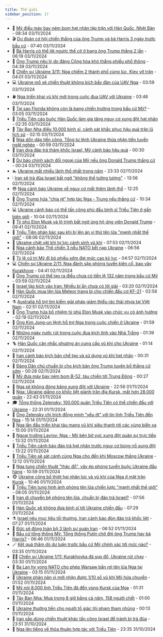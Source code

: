 ```yaml
---
title: Thế giới
sidebar_position: 17
---
```


<!-- dantri-the-gioi:START -->
- 🌋 [Mỹ điều máy bay ném bom hạt nhân tập trận với Hàn Quốc, Nhật Bản](https://dantri.com.vn/the-gioi/my-dieu-may-bay-nem-bom-hat-nhan-tap-tran-voi-han-quoc-nhat-ban-20241103151250830.htm) - 08:34 03/11/2024
- 🎬 [Dự đoán cơ hội chiến thắng của ông Trump và bà Harris 3 ngày trước bầu cử](https://dantri.com.vn/the-gioi/du-doan-co-hoi-chien-thang-cua-ong-trump-va-ba-harris-3-ngay-truoc-bau-cu-20241103143247919.htm) - 07:40 03/11/2024
- 🧰 [Bà Harris có thể lật ngược thế cờ ở bang ông Trump thắng 2 lần](https://dantri.com.vn/the-gioi/ba-harris-co-the-lat-nguoc-the-co-o-bang-ong-trump-thang-2-lan-20241103121949503.htm) - 06:19 03/11/2024
- 🌋 [Ông Trump nêu lý do đảng Cộng hòa khó thắng phiếu phổ thông](https://dantri.com.vn/the-gioi/ong-trump-neu-ly-do-dang-cong-hoa-kho-thang-phieu-pho-thong-20241103110808736.htm) - 04:39 03/11/2024
- 🗽 [Chiến sự Ukraine 3/11: Nga chiếm 2 thành phố cùng lúc, Kiev vỡ trận](https://dantri.com.vn/the-gioi/chien-su-ukraine-311-nga-chiem-2-thanh-pho-cung-luc-kiev-vo-tran-20241103104425357.htm) - 04:01 03/11/2024
- 💻 [Ukraine mổ xẻ chiến thuật không kích bầy đàn của UAV Nga](https://dantri.com.vn/the-gioi/ukraine-mo-xe-chien-thuat-khong-kich-bay-dan-cua-uav-nga-20241103105046018.htm) - 03:59 03/11/2024
- ⛽️ [Nga triển khai vũ khí mới trong cuộc đua UAV với Ukraine](https://dantri.com.vn/the-gioi/nga-trien-khai-vu-khi-moi-trong-cuoc-dua-uav-voi-ukraine-20241103103033845.htm) - 03:46 03/11/2024
- 🤩 [Tại sao Florida không còn là bang chiến trường trong bầu cử Mỹ?](https://dantri.com.vn/the-gioi/tai-sao-florida-khong-con-la-bang-chien-truong-trong-bau-cu-my-20241103085151195.htm) - 03:05 03/11/2024
- 🧐 [Triều Tiên cáo buộc Hàn Quốc làm gia tăng nguy cơ xung đột hạt nhân](https://dantri.com.vn/the-gioi/trieu-tien-cao-buoc-han-quoc-lam-gia-tang-nguy-co-xung-dot-hat-nhan-20241103092146532.htm) - 02:35 03/11/2024
- 🎊 [Tây Ban Nha điều 10.000 binh sĩ, cảnh sát khắc phục hậu quả trận lũ lịch sử](https://dantri.com.vn/the-gioi/tay-ban-nha-dieu-10000-binh-si-canh-sat-khac-phuc-hau-qua-tran-lu-lich-su-20241103090727155.htm) - 02:15 03/11/2024
- 📝 [Nga dồn dập tiến công, Tổng tư lệnh Ukraine thừa nhận tiền tuyến ngặt nghèo](https://dantri.com.vn/the-gioi/nga-don-dap-tien-cong-tong-tu-lenh-ukraine-thua-nhan-tien-tuyen-ngat-ngheo-20241103072552651.htm) - 00:59 03/11/2024
- 🤡 [Iran dọa đáp trả thảm khốc Israel, Mỹ cảnh báo hậu quả](https://dantri.com.vn/the-gioi/iran-doa-dap-tra-tham-khoc-israel-my-canh-bao-hau-qua-20241103072454827.htm) - 00:30 03/11/2024
- 🥷 [Dự báo chính sách đối ngoại của Mỹ nếu ông Donald Trump thắng cử](https://dantri.com.vn/the-gioi/du-bao-chinh-sach-doi-ngoai-cua-my-neu-ong-donald-trump-thang-cu-20241102231352126.htm) - 00:24 03/11/2024
- 🏊 [Ukraine mất nhiều lãnh thổ nhất trong năm](https://dantri.com.vn/the-gioi/ukraine-mat-nhieu-lanh-tho-nhat-trong-nam-20241103063049112.htm) - 23:33 02/11/2024
- 🕯 [Iran sẽ trả đũa Israel bất ngờ &quot;không thể tưởng tượng&quot;](https://dantri.com.vn/the-gioi/iran-se-tra-dua-israel-bat-ngo-khong-the-tuong-tuong-20241102205218045.htm) - 13:56 02/11/2024
- 😎 [Nga cảnh báo Ukraine về nguy cơ mất thêm lãnh thổ](https://dantri.com.vn/the-gioi/nga-canh-bao-ukraine-ve-nguy-co-mat-them-lanh-tho-20241102192301082.htm) - 12:25 02/11/2024
- 🌈 [Ông Trump hứa &quot;chia rẽ&quot; hợp tác Nga - Trung nếu thắng cử](https://dantri.com.vn/the-gioi/ong-trump-hua-chia-re-hop-tac-nga-trung-neu-thang-cu-20241102171340454.htm) - 10:34 02/11/2024
- 💻 [Ukraine cảnh báo có thể tấn công phủ đầu binh sĩ Triều Tiên ở gần biên giới](https://dantri.com.vn/the-gioi/ukraine-canh-bao-co-the-tan-cong-phu-dau-binh-si-trieu-tien-o-gan-bien-gioi-20241102165208818.htm) - 10:04 02/11/2024
- 🤖 [Tỷ phú Elon Musk và lộ trình bất ngờ ủng hộ ứng viên Donald Trump](https://dantri.com.vn/the-gioi/ty-phu-elon-musk-va-lo-trinh-bat-ngo-ung-ho-ung-vien-donald-trump-20241101095728053.htm) - 09:41 02/11/2024
- 🦏 [Triều Tiên phản bác sau khi bị lên án vì thử tên lửa &quot;mạnh nhất thế giới&quot;](https://dantri.com.vn/the-gioi/trieu-tien-phan-bac-sau-khi-bi-len-an-vi-thu-ten-lua-manh-nhat-the-gioi-20241102143429861.htm) - 08:06 02/11/2024
- 🌁 [Ukraine chật vật khi tự lực cánh sinh vũ khí](https://dantri.com.vn/the-gioi/ukraine-chat-vat-khi-tu-luc-canh-sinh-vu-khi-20241102141354505.htm) - 07:53 02/11/2024
- 🐘 [Nga cảnh báo Thế chiến 3 nếu NATO kết nạp Ukraine](https://dantri.com.vn/the-gioi/nga-canh-bao-the-chien-3-neu-nato-ket-nap-ukraine-20241102083151573.htm) - 06:56 02/11/2024
- 🥷 [Tỷ lệ cử tri Mỹ đi bỏ phiếu sớm đạt mức cao kỷ lục](https://dantri.com.vn/the-gioi/ty-le-cu-tri-my-di-bo-phieu-som-dat-muc-cao-ky-luc-20241102115624299.htm) - 04:57 02/11/2024
- 💻 [Chiến sự Ukraine 2/11: Nga đánh sập phòng tuyến kiên cố, bao vây Kurakhove](https://dantri.com.vn/the-gioi/chien-su-ukraine-211-nga-danh-sap-phong-tuyen-kien-co-bao-vay-kurakhove-20241102110232677.htm) - 04:41 02/11/2024
- 🎡 [Ông Trump có thể tạo ra điều chưa có tiền lệ 132 năm trong bầu cử Mỹ](https://dantri.com.vn/the-gioi/ong-trump-co-the-tao-ra-dieu-chua-co-tien-le-132-nam-trong-bau-cu-my-20241102105614834.htm) - 03:59 02/11/2024
- 🧰 [Israel tập kích vào Iran: Nhiều bí ẩn chưa có lời giải](https://dantri.com.vn/the-gioi/israel-tap-kich-vao-iran-nhieu-bi-an-chua-co-loi-giai-20241101151558831.htm) - 03:20 02/11/2024
- 🥸 [Hàn Quốc mua tên lửa Meteor trang bị cho chiến đấu cơ KF-21](https://dantri.com.vn/the-gioi/han-quoc-mua-ten-lua-meteor-trang-bi-cho-chien-dau-co-kf-21-20241101152223140.htm) - 02:56 02/11/2024
- ⚗️ [Australia hỗ trợ tìm kiếm giải pháp giảm thiểu rác thải nhựa tại Việt Nam](https://dantri.com.vn/the-gioi/australia-ho-tro-tim-kiem-giai-phap-giam-thieu-rac-thai-nhua-tai-viet-nam-20241102094733082.htm) - 02:51 02/11/2024
- 🌮 [Ông Trump hứa bổ nhiệm tỷ phú Elon Musk vào chức vụ có ảnh hưởng](https://dantri.com.vn/the-gioi/ong-trump-hua-bo-nhiem-ty-phu-elon-musk-vao-chuc-vu-co-anh-huong-20241102085918628.htm) - 02:19 02/11/2024
- 🎃 [Ông Kim Jong-un lệnh hỗ trợ Nga trong cuộc chiến ở Ukraine](https://dantri.com.vn/the-gioi/ong-kim-jong-un-lenh-ho-tro-nga-trong-cuoc-chien-o-ukraine-20241102074856626.htm) - 01:59 02/11/2024
- 💫 [Những ngày nước rút trong cuộc đua kịch tính vào Nhà Trắng](https://dantri.com.vn/the-gioi/nhung-ngay-nuoc-rut-trong-cuoc-dua-kich-tinh-vao-nha-trang-20241031205243041.htm) - 01:39 02/11/2024
- 🪜 [Hàn Quốc cân nhắc phương án cung cấp vũ khí cho Ukraine](https://dantri.com.vn/the-gioi/han-quoc-can-nhac-phuong-an-cung-cap-vu-khi-cho-ukraine-20241102080144507.htm) - 01:14 02/11/2024
- 🌋 [Iran cảnh báo kịch bản chế tạo và sử dụng vũ khí hạt nhân](https://dantri.com.vn/the-gioi/iran-canh-bao-kich-ban-che-tao-va-su-dung-vu-khi-hat-nhan-20241102071920122.htm) - 00:31 02/11/2024
- 🦏 [Đảng Dân chủ chuẩn bị cho kịch bản ông Trump tuyên bố thắng cử sớm](https://dantri.com.vn/the-gioi/dang-dan-chu-chuan-bi-cho-kich-ban-ong-trump-tuyen-bo-thang-cu-som-20241102064934038.htm) - 00:28 02/11/2024
- 👀 [Mỹ đưa máy bay ném bom B-52, tàu chiến tới Trung Đông](https://dantri.com.vn/the-gioi/my-dua-may-bay-nem-bom-b-52-tau-chien-toi-trung-dong-20241102070603680.htm) - 00:27 02/11/2024
- 🧰 [Nga sẽ không đóng băng xung đột với Ukraine](https://dantri.com.vn/the-gioi/nga-se-khong-dong-bang-xung-dot-voi-ukraine-20241102054959091.htm) - 22:56 01/11/2024
- 🚀 [Nga: Ukraine giằng co khốc liệt giành trận địa Kursk, mất hơn 28.000 quân](https://dantri.com.vn/the-gioi/nga-ukraine-giang-co-khoc-liet-gianh-tran-dia-kursk-mat-hon-28000-quan-20241101233440802.htm) - 22:43 01/11/2024
- 🎓 [Tổng thống Zelensky: 100.000 quân Triều Tiên có thể chiến đấu với Ukraine](https://dantri.com.vn/the-gioi/tong-thong-zelensky-100000-quan-trieu-tien-co-the-chien-dau-voi-ukraine-20241102002036032.htm) - 22:31 01/11/2024
- 🥸 [Ông Zelensky chỉ trích đồng minh &quot;yếu ớt&quot; với tin lính Triều Tiên đến Nga](https://dantri.com.vn/the-gioi/ong-zelensky-chi-trich-dong-minh-yeu-ot-voi-tin-linh-trieu-tien-den-nga-20241101155501260.htm) - 15:14 01/11/2024
- 🦅 [Nga lần đầu triển khai tàu mang vũ khí siêu thanh tới các vùng biển xa](https://dantri.com.vn/the-gioi/nga-lan-dau-trien-khai-tau-mang-vu-khi-sieu-thanh-toi-cac-vung-bien-xa-20241101195952139.htm) - 15:00 01/11/2024
- 🤭 [Ngoại trưởng Lavrov: Nga - Mỹ bên bờ vực xung đột quân sự trực tiếp](https://dantri.com.vn/the-gioi/ngoai-truong-lavrov-nga-my-ben-bo-vuc-xung-dot-quan-su-truc-tiep-20241101193924591.htm) - 13:32 01/11/2024
- 🤖 [Triều Tiên cảnh báo đáp trả hạt nhân trước nguy cơ bùng nổ xung đột](https://dantri.com.vn/the-gioi/trieu-tien-canh-bao-dap-tra-hat-nhan-truoc-nguy-co-bung-no-xung-dot-20241101175613171.htm) - 13:22 01/11/2024
- 🐲 [Triều Tiên sẽ sát cánh cùng Nga cho đến khi Moscow thắng Ukraine](https://dantri.com.vn/the-gioi/trieu-tien-se-sat-canh-cung-nga-cho-den-khi-moscow-thang-ukraine-20241101180145369.htm) - 12:12 01/11/2024
- 🫣 [Nga tung chiến thuật &quot;thác đổ&quot;, vây ép phòng tuyến buộc Ukraine đầu hàng](https://dantri.com.vn/the-gioi/nga-tung-chien-thuat-thac-do-vay-ep-phong-tuyen-buoc-ukraine-dau-hang-20241101173435903.htm) - 10:59 01/11/2024
- 🐵 [Ukraine công bố thiệt hại nhân lực và vũ khí của Nga ở mặt trận Kursk](https://dantri.com.vn/the-gioi/ukraine-cong-bo-thiet-hai-nhan-luc-va-vu-khi-cua-nga-o-mat-tran-kursk-20241101172317313.htm) - 10:46 01/11/2024
- 🫶 [Triều Tiên tung hình ảnh phóng tên lửa chiến lược &quot;mạnh nhất thế giới&quot;](https://dantri.com.vn/the-gioi/trieu-tien-tung-hinh-anh-phong-ten-lua-chien-luoc-manh-nhat-the-gioi-20241101145743718.htm) - 08:05 01/11/2024
- 💃 [Iran di chuyển bệ phóng tên lửa, chuẩn bị đáp trả Israel?](https://dantri.com.vn/the-gioi/iran-di-chuyen-be-phong-ten-lua-chuan-bi-dap-tra-israel-20241101145425833.htm) - 07:56 01/11/2024
- 💫 [Hàn Quốc sẽ không đưa binh sĩ tới Ukraine chiến đấu](https://dantri.com.vn/the-gioi/han-quoc-se-khong-dua-binh-si-toi-ukraine-chien-dau-20241101142219114.htm) - 07:29 01/11/2024
- ⚗️ [Israel nêu mục tiêu tối thượng, Iran cảnh báo đòn đáp trả khốc liệt](https://dantri.com.vn/the-gioi/israel-neu-muc-tieu-toi-thuong-iran-canh-bao-don-dap-tra-khoc-liet-20241101071842515.htm) - 07:27 01/11/2024
- 🥷 [Đức sẽ đóng toàn bộ 3 lãnh sự quán Iran](https://dantri.com.vn/the-gioi/duc-se-dong-toan-bo-3-lanh-su-quan-iran-20241101111015318.htm) - 06:52 01/11/2024
- 🥸 [Bầu cử tổng thống Mỹ: Tổng thống Putin chờ đợi ông Trump hay bà Harris?](https://dantri.com.vn/the-gioi/bau-cu-tong-thong-my-tong-thong-putin-cho-doi-ong-trump-hay-ba-harris-20241101081603485.htm) - 06:46 01/11/2024
- 🪄 [Kết quả thăm dò dư luận trước bầu cử Mỹ chính xác tới mức nào?](https://dantri.com.vn/the-gioi/ket-qua-tham-do-du-luan-truoc-bau-cu-my-chinh-xac-toi-muc-nao-20241030113729776.htm) - 03:35 01/11/2024
- 🧑‍💻 [Chiến sự Ukraine 1/11: Kurakhovka đã sụp đổ, Ukraine rút chạy](https://dantri.com.vn/the-gioi/chien-su-ukraine-111-kurakhovka-da-sup-do-ukraine-rut-chay-20241101101914577.htm) - 03:30 01/11/2024
- 🤭 [Ba Lan hy vọng NATO cho phép Warsaw bắn rơi tên lửa Nga tại Ukraine](https://dantri.com.vn/the-gioi/ba-lan-hy-vong-nato-cho-phep-warsaw-ban-roi-ten-lua-nga-tai-ukraine-20241101093454457.htm) - 03:15 01/11/2024
- 🗽 [Ukraine phàn nàn vì mới nhận được 1/10 số vũ khí Mỹ hứa chuyển](https://dantri.com.vn/the-gioi/ukraine-phan-nan-vi-moi-nhan-duoc-110-so-vu-khi-my-hua-chuyen-20241101074929138.htm) - 01:52 01/11/2024
- 🤖 [Mỹ nói 8.000 lính Triều Tiên đã đến vùng Kursk của Nga](https://dantri.com.vn/the-gioi/my-noi-8000-linh-trieu-tien-da-den-vung-kursk-cua-nga-20241101082538296.htm) - 01:31 01/11/2024
- 🌈 [Tây Ban Nha: Mưa trong 8 giờ bằng cả năm, 158 người chết](https://dantri.com.vn/the-gioi/tay-ban-nha-mua-trong-8-gio-bang-ca-nam-158-nguoi-chet-20241101071459086.htm) - 01:00 01/11/2024
- 🤩 [Ukraine thưởng tiền cho người tố giác tội phạm tham nhũng](https://dantri.com.vn/the-gioi/ukraine-thuong-tien-cho-nguoi-to-giac-toi-pham-tham-nhung-20241031231316436.htm) - 00:13 01/11/2024
- 🤗 [Iran sắp dùng chiến thuật khác tấn công Israel để tránh bị trả đũa](https://dantri.com.vn/the-gioi/iran-sap-dung-chien-thuat-khac-tan-cong-israel-de-tranh-bi-tra-dua-20241101063917200.htm) - 23:51 31/10/2024
- 🙉 [Nga lên tiếng về thỏa thuận hợp tác với Triều Tiên](https://dantri.com.vn/the-gioi/nga-len-tieng-ve-thoa-thuan-hop-tac-voi-trieu-tien-20241101060952253.htm) - 23:35 31/10/2024<!-- dantri-the-gioi:END -->
